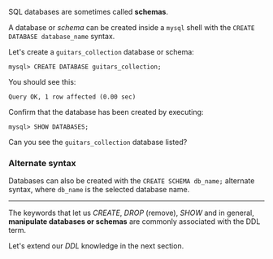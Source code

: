 SQL databases are sometimes called __schemas__.

A database or _schema_ can be created inside a `mysql` shell with the `CREATE DATABASE database_name` syntax.

Let's create a `guitars_collection` database or schema:

```
mysql> CREATE DATABASE guitars_collection;
```

You should see this: 

```
Query OK, 1 row affected (0.00 sec)
```

Confirm that the database has been created by executing:

```
mysql> SHOW DATABASES;
```

Can you see the `guitars_collection` database listed?

### Alternate syntax

Databases can also be created with the `CREATE SCHEMA db_name;` alternate syntax, where `db_name` is the selected database name.

---

The keywords that let us _CREATE_, _DROP_ (remove), _SHOW_ and in general, __manipulate databases or schemas__ are commonly associated with the DDL term.

Let's extend our _DDL_ knowledge in the next section.